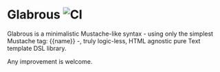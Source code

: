 # Glabrous ![CI](https://github.com/MichelBoucey/glabrous/actions/workflows/haskell-ci.yml/badge.svg)

Glabrous is a minimalistic Mustache-like syntax - using only the simplest Mustache tag: {{name}} -, truly logic-less, HTML agnostic pure Text template DSL library.

Any improvement is welcome.

